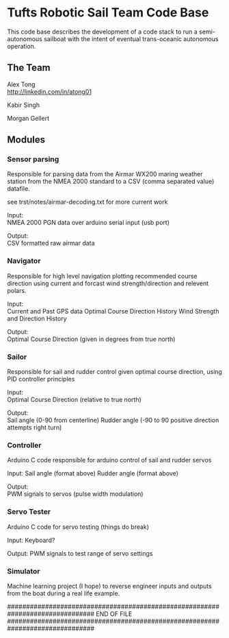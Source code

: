 Tufts Robotic Sail Team Code Base
===

This code base describes the development of a code stack to run a
semi-autonomous sailboat with the intent of eventual trans-oceanic
autonomous operation. 

The Team
---

Alex Tong    
http://linkedin.com/in/atong01

Kabir Singh


Morgan Gellert


Modules
---

### Sensor parsing

Responsible for parsing data from the Airmar WX200 maring weather station from
the NMEA 2000 standard to a CSV (comma separated value) datafile.  

see trst/notes/airmar-decoding.txt for more current work

Input:       
NMEA 2000 PGN data over arduino serial input (usb port)

Output:     
CSV formatted raw airmar data 

### Navigator

Responsible for high level navigation plotting recommended course direction 
using current and forcast wind strength/direction and relevent polars.

Input:   
Current and Past GPS data
Optimal Course Direction History
Wind Strength and Direction History

Output:   
Optimal Course Direction (given in degrees from true north)

### Sailor

Responsible for sail and rudder control given optimal course direction,
using PID controller principles

Input:    
Optimal Course Direction (relative to true north)

Output:     
Sail angle (0-90 from centerline)
Rudder angle (-90 to 90 positive direction attempts right turn)

### Controller

Arduino C code responsible for arduino control of sail and rudder servos

Input:
Sail angle (format above)
Rudder angle (format above)

Output:    
PWM signals to servos (pulse width modulation)

### Servo Tester

Arduino C code for servo testing (things do break) 

Input:
Keyboard?

Output:
PWM signals to test range of servo settings

### Simulator

Machine learning project (I hope) to reverse engineer inputs and outputs from
the boat during a real life example.

###############################################################################
END OF FILE
###############################################################################
